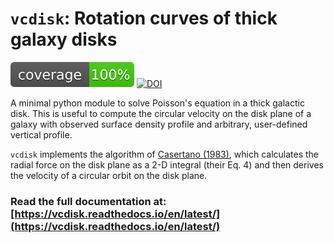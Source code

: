 # `vcdisk`: Rotation curves of thick galaxy disks
![](coverage.svg)
[![DOI](https://zenodo.org/badge/566744612.svg)](https://zenodo.org/badge/latestdoi/566744612)

A minimal python module to solve Poisson's equation in a thick galactic disk.
This is useful to compute the circular velocity on the disk plane of a galaxy
with observed surface density profile and arbitrary, user-defined vertical profile.

`vcdisk` implements the algorithm of
[Casertano (1983)](https://ui.adsabs.harvard.edu/abs/1983MNRAS.203..735C), which
calculates the radial force on the disk plane as a 2-D integral (their Eq. 4) and
then derives the velocity of a circular orbit on the disk plane.

### Read the full documentation at: [https://vcdisk.readthedocs.io/en/latest/](https://vcdisk.readthedocs.io/en/latest/)
